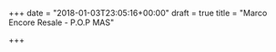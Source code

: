 +++
date = "2018-01-03T23:05:16+00:00"
draft = true
title = "Marco Encore Resale - P.O.P MAS"

+++


